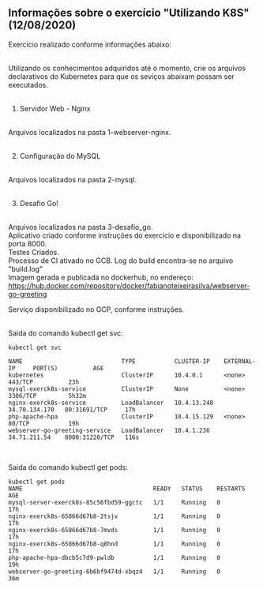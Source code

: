 ## Informações sobre o exercício "Utilizando K8S" (12/08/2020)

Exercício realizado conforme informações abaixo:<br /><br />

Utilizando os conhecimentos adquiridos até o momento, crie os arquivos declarativos do Kubernetes para que os seviços abaixam possam ser executados.<br /><br />

1) Servidor Web - Nginx<br /><br />

Arquivos localizados na pasta 1-webserver-nginx.<br /><br />

2) Configuração do MySQL<br /><br />

Arquivos localizados na pasta 2-mysql.<br /><br />

3) Desafio Go!<br /><br />

Arquivos localizados na pasta 3-desafio_go.<br />
Aplicativo criado conforme instruções do exercício e disponibilizado na porta 8000.<br />
Testes Criados.<br />
Processo de CI ativado no GCB. Log do build encontra-se no arquivo "build.log"<br />
Imagem gerada e publicada no dockerhub, no endereço: <br />
    https://hub.docker.com/repository/docker/fabianoteixeirasilva/webserver-go-greeting<br />

Serviço disponibilizado no GCP, conforme instruções.<br /><br />

Saida do comando kubectl get svc: <br />
```
kubectl get svc

NAME                            TYPE           CLUSTER-IP    EXTERNAL-IP     PORT(S)          AGE
kubernetes                      ClusterIP      10.4.0.1      <none>          443/TCP          23h
mysql-exerck8s-service          ClusterIP      None          <none>          3306/TCP         5h32m
nginx-exerck8s-service          LoadBalancer   10.4.13.248   34.70.134.170   80:31691/TCP     17h
php-apache-hpa                  ClusterIP      10.4.15.129   <none>          80/TCP           19h
webserver-go-greeting-service   LoadBalancer   10.4.1.236    34.71.211.54    8000:31220/TCP   116s
```
<br />

Saida do comando kubectl get pods: <br />
```
kubectl get pods
NAME                                     READY   STATUS    RESTARTS   AGE
mysql-server-exerck8s-85c56fbd59-ggctc   1/1     Running   0          17h
nginx-exerck8s-65866d67b8-2tsjv          1/1     Running   0          17h
nginx-exerck8s-65866d67b8-7mvds          1/1     Running   0          17h
nginx-exerck8s-65866d67b8-q8hnd          1/1     Running   0          17h
php-apache-hpa-dbcb5c7d9-pwldb           1/1     Running   0          19h
webserver-go-greeting-6b6bf9474d-xbqz4   1/1     Running   0          36m
```
